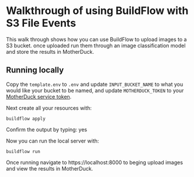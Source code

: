 # Walkthrough of using BuildFlow with S3 File Events 

This walk through shows how you can use BuildFlow to upload images to a S3 bucket. once uploaded run them through an image classification model and store the results in MotherDuck.

## Running locally

Copy the `template.env` to `.env` and update `INPUT_BUCKET_NAME` to what you would like your bucket to be named, and update `MOTHERDUCK_TOKEN` to your [MotherDuck service token](https://motherduck.com/docs/authenticating-to-motherduck#authentication-using-a-service-token).

Next create all your resources with:

```
buildflow apply
```

Confirm the output by typing: yes

Now you can run the local server with:

```
buildflow run
```

Once running navigate to https://localhost:8000 to beging upload images and view the results in MotherDuck.
